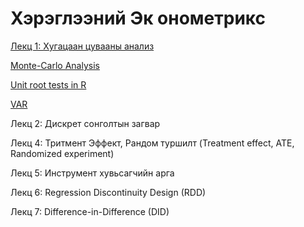 # Хэрэглээний Эк онометрикс

[Лекц 1: Хугацаан цувааны анализ](http://rpubs.com/Hasha/ts-applications)

[Monte-Carlo Analysis](http://rpubs.com/Hasha/MonteCarlo)

[Unit root tests in R](http://rpubs.com/Hasha/UR)

[VAR](http://rpubs.com/Hasha/VAR) 



Лекц 2: Дискрет сонголтын загвар

Лекц 4: Тритмент Эффект, Рандом туршилт (Treatment effect, ATE, Randomized experiment)

Лекц 5: Инструмент хувьсагчийн арга

Лекц 6: Regression Discontinuity Design (RDD)

Лекц 7: Difference-in-Difference (DID)

